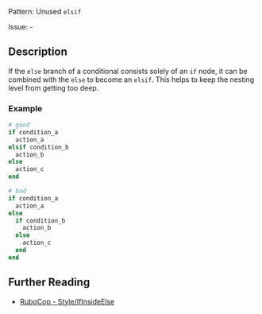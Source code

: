 Pattern: Unused `elsif`

Issue: -

## Description

If the `else` branch of a conditional consists solely of an `if` node, it can be combined with the `else` to become an `elsif`. This helps to keep the nesting level from getting too deep.

### Example

```ruby
# good
if condition_a
  action_a
elsif condition_b
  action_b
else
  action_c
end

# bad
if condition_a
  action_a
else
  if condition_b
    action_b
  else
    action_c
  end
end
```

## Further Reading

* [RuboCop - Style/IfInsideElse](https://rubocop.readthedocs.io/en/latest/cops_style/#styleifinsideelse)
